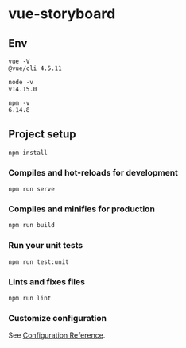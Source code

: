 # vue-storyboard

## Env
```
vue -V
@vue/cli 4.5.11

node -v
v14.15.0

npm -v
6.14.8
```

## Project setup
```
npm install
```

### Compiles and hot-reloads for development
```
npm run serve
```

### Compiles and minifies for production
```
npm run build
```

### Run your unit tests
```
npm run test:unit
```

### Lints and fixes files
```
npm run lint
```

### Customize configuration
See [Configuration Reference](https://cli.vuejs.org/config/).
